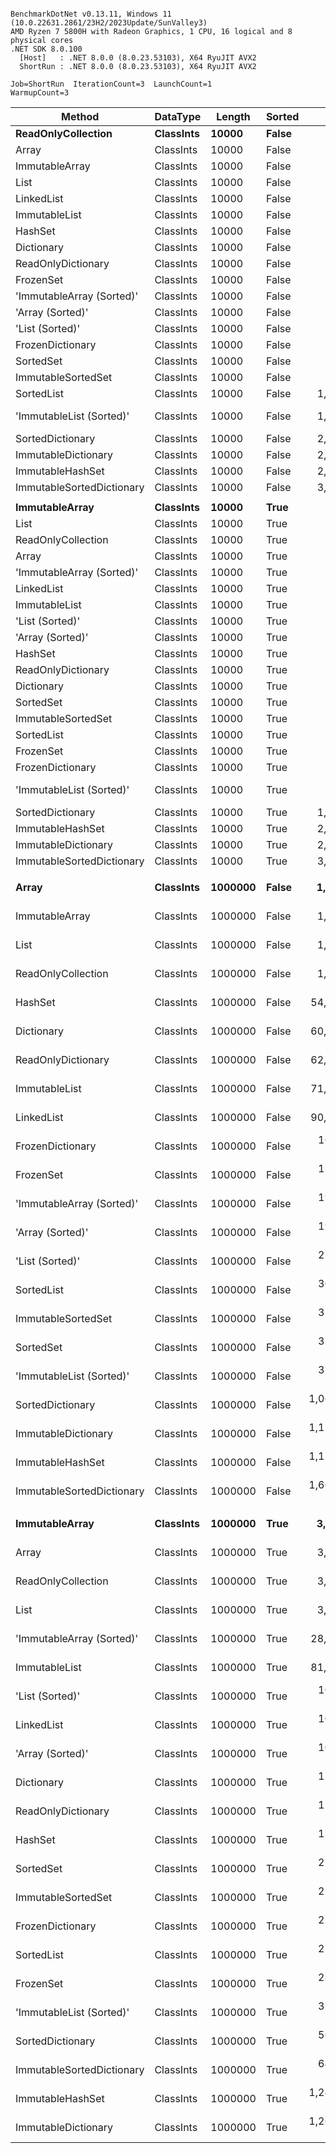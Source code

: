 ```

BenchmarkDotNet v0.13.11, Windows 11 (10.0.22631.2861/23H2/2023Update/SunValley3)
AMD Ryzen 7 5800H with Radeon Graphics, 1 CPU, 16 logical and 8 physical cores
.NET SDK 8.0.100
  [Host]   : .NET 8.0.0 (8.0.23.53103), X64 RyuJIT AVX2
  ShortRun : .NET 8.0.0 (8.0.23.53103), X64 RyuJIT AVX2

Job=ShortRun  IterationCount=3  LaunchCount=1  
WarmupCount=3  

```
| Method                    | DataType  | Length  | Sorted   | Mean             | Error           | StdDev         | Allocated    |
|-------------------------- |---------- |-------- |--------- |-----------------:|----------------:|---------------:|-------------:|
| **ReadOnlyCollection**        | **ClassInts** | **10000**   | **False**    |         **3.492 μs** |       **5.8591 μs** |      **0.3212 μs** |     **78.17 KB** |
| Array                     | ClassInts | 10000   | False    |         3.529 μs |       2.7510 μs |      0.1508 μs |     78.15 KB |
| ImmutableArray            | ClassInts | 10000   | False    |         3.551 μs |       4.7998 μs |      0.2631 μs |     78.15 KB |
| List                      | ClassInts | 10000   | False    |         3.688 μs |       4.2192 μs |      0.2313 μs |     78.18 KB |
| LinkedList                | ClassInts | 10000   | False    |       129.972 μs |      29.7079 μs |      1.6284 μs |    468.82 KB |
| ImmutableList             | ClassInts | 10000   | False    |       170.240 μs |      54.2766 μs |      2.9751 μs |     468.8 KB |
| HashSet                   | ClassInts | 10000   | False    |       226.485 μs |       9.7914 μs |      0.5367 μs |    197.49 KB |
| Dictionary                | ClassInts | 10000   | False    |       255.905 μs |      20.8061 μs |      1.1405 μs |    276.41 KB |
| ReadOnlyDictionary        | ClassInts | 10000   | False    |       256.470 μs |      37.0336 μs |      2.0299 μs |    276.45 KB |
| FrozenSet                 | ClassInts | 10000   | False    |       643.034 μs |      17.3007 μs |      0.9483 μs |    748.11 KB |
| &#39;ImmutableArray (Sorted)&#39; | ClassInts | 10000   | False    |       747.096 μs |     376.9818 μs |     20.6636 μs |     156.3 KB |
| &#39;Array (Sorted)&#39;          | ClassInts | 10000   | False    |       747.774 μs |     251.9339 μs |     13.8093 μs |     78.15 KB |
| &#39;List (Sorted)&#39;           | ClassInts | 10000   | False    |       754.041 μs |     211.5730 μs |     11.5970 μs |     78.18 KB |
| FrozenDictionary          | ClassInts | 10000   | False    |       756.472 μs |     110.4375 μs |      6.0535 μs |    914.99 KB |
| SortedSet                 | ClassInts | 10000   | False    |       885.444 μs |     354.9983 μs |     19.4587 μs |    546.95 KB |
| ImmutableSortedSet        | ClassInts | 10000   | False    |       971.541 μs |     415.4508 μs |     22.7723 μs |    546.98 KB |
| SortedList                | ClassInts | 10000   | False    |     1,190.681 μs |     227.6526 μs |     12.4784 μs |    364.46 KB |
| &#39;ImmutableList (Sorted)&#39;  | ClassInts | 10000   | False    |     1,403.213 μs |     179.2919 μs |      9.8276 μs |   1015.74 KB |
| SortedDictionary          | ClassInts | 10000   | False    |     2,217.730 μs |     390.3709 μs |     21.3975 μs |    823.45 KB |
| ImmutableDictionary       | ClassInts | 10000   | False    |     2,612.836 μs |     493.7384 μs |     27.0635 μs |    625.19 KB |
| ImmutableHashSet          | ClassInts | 10000   | False    |     2,738.551 μs |     182.4666 μs |     10.0016 μs |    546.96 KB |
| ImmutableSortedDictionary | ClassInts | 10000   | False    |     3,654.423 μs |     308.1428 μs |     16.8903 μs |    1172.6 KB |
|                           |           |         |          |                  |                 |                |              |
| **ImmutableArray**            | **ClassInts** | **10000**   | **True**     |         **3.451 μs** |       **6.0629 μs** |      **0.3323 μs** |     **78.15 KB** |
| List                      | ClassInts | 10000   | True     |         3.547 μs |       0.0605 μs |      0.0033 μs |     78.18 KB |
| ReadOnlyCollection        | ClassInts | 10000   | True     |         3.607 μs |      10.1051 μs |      0.5539 μs |     78.17 KB |
| Array                     | ClassInts | 10000   | True     |         4.005 μs |      11.6877 μs |      0.6406 μs |     78.15 KB |
| &#39;ImmutableArray (Sorted)&#39; | ClassInts | 10000   | True     |        43.909 μs |       1.0825 μs |      0.0593 μs |     78.15 KB |
| LinkedList                | ClassInts | 10000   | True     |       130.148 μs |      16.6345 μs |      0.9118 μs |    468.82 KB |
| ImmutableList             | ClassInts | 10000   | True     |       171.507 μs |      32.3104 μs |      1.7710 μs |     468.8 KB |
| &#39;List (Sorted)&#39;           | ClassInts | 10000   | True     |       258.926 μs |       9.6854 μs |      0.5309 μs |     78.18 KB |
| &#39;Array (Sorted)&#39;          | ClassInts | 10000   | True     |       272.357 μs |      38.9991 μs |      2.1377 μs |     78.15 KB |
| HashSet                   | ClassInts | 10000   | True     |       273.213 μs |      45.6883 μs |      2.5043 μs |    197.49 KB |
| ReadOnlyDictionary        | ClassInts | 10000   | True     |       304.997 μs |      76.2978 μs |      4.1821 μs |    276.45 KB |
| Dictionary                | ClassInts | 10000   | True     |       306.255 μs |      11.5883 μs |      0.6352 μs |    276.41 KB |
| SortedSet                 | ClassInts | 10000   | True     |       391.434 μs |      41.8729 μs |      2.2952 μs |    546.95 KB |
| ImmutableSortedSet        | ClassInts | 10000   | True     |       494.140 μs |      61.4013 μs |      3.3656 μs |    546.98 KB |
| SortedList                | ClassInts | 10000   | True     |       684.466 μs |     209.1178 μs |     11.4625 μs |    364.46 KB |
| FrozenSet                 | ClassInts | 10000   | True     |       698.686 μs |      52.0729 μs |      2.8543 μs |    748.11 KB |
| FrozenDictionary          | ClassInts | 10000   | True     |       819.518 μs |      39.7627 μs |      2.1795 μs |    914.99 KB |
| &#39;ImmutableList (Sorted)&#39;  | ClassInts | 10000   | True     |       888.906 μs |     161.3588 μs |      8.8446 μs |   1015.74 KB |
| SortedDictionary          | ClassInts | 10000   | True     |     1,907.664 μs |     135.4527 μs |      7.4246 μs |    823.45 KB |
| ImmutableHashSet          | ClassInts | 10000   | True     |     2,616.598 μs |     111.1312 μs |      6.0915 μs |    546.96 KB |
| ImmutableDictionary       | ClassInts | 10000   | True     |     2,828.422 μs |     870.6159 μs |     47.7214 μs |    625.19 KB |
| ImmutableSortedDictionary | ClassInts | 10000   | True     |     3,041.821 μs |     556.7378 μs |     30.5167 μs |    1172.6 KB |
|                           |           |         |          |                  |                 |                |              |
| **Array**                     | **ClassInts** | **1000000** | **False**    |     **1,685.417 μs** |      **96.5385 μs** |      **5.2916 μs** |   **7812.56 KB** |
| ImmutableArray            | ClassInts | 1000000 | False    |     1,698.699 μs |     296.8925 μs |     16.2737 μs |   7812.54 KB |
| List                      | ClassInts | 1000000 | False    |     1,914.800 μs |     107.0677 μs |      5.8687 μs |   7813.07 KB |
| ReadOnlyCollection        | ClassInts | 1000000 | False    |     1,952.889 μs |     236.2889 μs |     12.9518 μs |   7813.05 KB |
| HashSet                   | ClassInts | 1000000 | False    |    54,644.158 μs |  16,654.6479 μs |    912.8974 μs |  22712.03 KB |
| Dictionary                | ClassInts | 1000000 | False    |    60,327.741 μs |   8,742.9974 μs |    479.2332 μs |  31792.52 KB |
| ReadOnlyDictionary        | ClassInts | 1000000 | False    |    62,046.867 μs |  47,312.2428 μs |  2,593.3437 μs |  31792.58 KB |
| ImmutableList             | ClassInts | 1000000 | False    |    71,489.821 μs |  26,429.8280 μs |  1,448.7081 μs |  46875.37 KB |
| LinkedList                | ClassInts | 1000000 | False    |    90,952.739 μs |  21,698.8660 μs |  1,189.3881 μs |   46875.5 KB |
| FrozenDictionary          | ClassInts | 1000000 | False    |   161,481.422 μs |  26,312.0337 μs |  1,442.2514 μs | 100884.11 KB |
| FrozenSet                 | ClassInts | 1000000 | False    |   175,773.058 μs | 423,012.3466 μs | 23,186.7341 μs |  83013.53 KB |
| &#39;ImmutableArray (Sorted)&#39; | ClassInts | 1000000 | False    |   194,048.133 μs |  59,493.1494 μs |  3,261.0203 μs |  15625.18 KB |
| &#39;Array (Sorted)&#39;          | ClassInts | 1000000 | False    |   197,477.022 μs |  14,204.3976 μs |    778.5910 μs |   7812.65 KB |
| &#39;List (Sorted)&#39;           | ClassInts | 1000000 | False    |   220,972.511 μs | 135,884.4293 μs |  7,448.2841 μs |   7812.68 KB |
| SortedList                | ClassInts | 1000000 | False    |   301,168.667 μs | 113,274.0864 μs |  6,208.9349 μs |  40585.89 KB |
| ImmutableSortedSet        | ClassInts | 1000000 | False    |   314,867.617 μs |  15,416.6875 μs |    845.0407 μs |  54688.02 KB |
| SortedSet                 | ClassInts | 1000000 | False    |   315,448.083 μs |  28,627.1042 μs |  1,569.1482 μs |  54687.98 KB |
| &#39;ImmutableList (Sorted)&#39;  | ClassInts | 1000000 | False    |   378,184.633 μs |  57,153.9437 μs |  3,132.8005 μs | 101563.36 KB |
| SortedDictionary          | ClassInts | 1000000 | False    | 1,067,929.233 μs | 124,945.4454 μs |  6,848.6815 μs |  86492.76 KB |
| ImmutableDictionary       | ClassInts | 1000000 | False    | 1,123,025.100 μs | 457,014.6377 μs | 25,050.5144 μs |  62508.02 KB |
| ImmutableHashSet          | ClassInts | 1000000 | False    | 1,155,167.933 μs | 381,194.4579 μs | 20,894.5545 μs |  54699.92 KB |
| ImmutableSortedDictionary | ClassInts | 1000000 | False    | 1,667,027.167 μs | 437,656.1922 μs | 23,989.4127 μs | 117193.05 KB |
|                           |           |         |          |                  |                 |                |              |
| **ImmutableArray**            | **ClassInts** | **1000000** | **True**     |     **3,018.099 μs** |     **102.4420 μs** |      **5.6152 μs** |   **7812.58 KB** |
| Array                     | ClassInts | 1000000 | True     |     3,035.039 μs |     627.9158 μs |     34.4182 μs |   7812.58 KB |
| ReadOnlyCollection        | ClassInts | 1000000 | True     |     3,181.845 μs |     316.7816 μs |     17.3639 μs |   7813.23 KB |
| List                      | ClassInts | 1000000 | True     |     3,199.480 μs |     598.9896 μs |     32.8326 μs |   7813.24 KB |
| &#39;ImmutableArray (Sorted)&#39; | ClassInts | 1000000 | True     |    28,134.218 μs |   1,811.3124 μs |     99.2841 μs |   7812.59 KB |
| ImmutableList             | ClassInts | 1000000 | True     |    81,404.257 μs |  30,632.4172 μs |  1,679.0662 μs |  46875.36 KB |
| &#39;List (Sorted)&#39;           | ClassInts | 1000000 | True     |   100,802.133 μs |   7,981.6599 μs |    437.5017 μs |   7812.69 KB |
| LinkedList                | ClassInts | 1000000 | True     |   104,472.178 μs |  30,043.5969 μs |  1,646.7909 μs |  46875.48 KB |
| &#39;Array (Sorted)&#39;          | ClassInts | 1000000 | True     |   104,549.827 μs |  10,400.8401 μs |    570.1051 μs |   7812.66 KB |
| Dictionary                | ClassInts | 1000000 | True     |   120,166.687 μs |  23,512.9987 μs |  1,288.8268 μs |  31792.49 KB |
| ReadOnlyDictionary        | ClassInts | 1000000 | True     |   122,204.400 μs |  23,107.0980 μs |  1,266.5780 μs |  31792.59 KB |
| HashSet                   | ClassInts | 1000000 | True     |   137,878.008 μs | 239,899.9314 μs | 13,149.7247 μs |  22711.04 KB |
| SortedSet                 | ClassInts | 1000000 | True     |   216,388.522 μs |  38,814.2436 μs |  2,127.5397 μs |  54690.08 KB |
| ImmutableSortedSet        | ClassInts | 1000000 | True     |   225,921.800 μs |  49,507.1133 μs |  2,713.6519 μs |  54687.97 KB |
| FrozenDictionary          | ClassInts | 1000000 | True     |   259,589.817 μs |  47,758.5898 μs |  2,617.8095 μs | 100884.43 KB |
| SortedList                | ClassInts | 1000000 | True     |   278,611.633 μs |  44,818.3232 μs |  2,456.6435 μs |  40585.89 KB |
| FrozenSet                 | ClassInts | 1000000 | True     |   288,380.600 μs | 151,778.6812 μs |  8,319.5017 μs |  83011.55 KB |
| &#39;ImmutableList (Sorted)&#39;  | ClassInts | 1000000 | True     |   371,582.167 μs |  77,190.6806 μs |  4,231.0817 μs | 101563.06 KB |
| SortedDictionary          | ClassInts | 1000000 | True     |   564,813.300 μs | 526,043.0897 μs | 28,834.1968 μs |  86485.45 KB |
| ImmutableSortedDictionary | ClassInts | 1000000 | True     |   649,206.133 μs |  59,728.3417 μs |  3,273.9120 μs | 117195.74 KB |
| ImmutableHashSet          | ClassInts | 1000000 | True     | 1,248,229.333 μs | 394,033.6411 μs | 21,598.3135 μs |  54700.17 KB |
| ImmutableDictionary       | ClassInts | 1000000 | True     | 1,267,845.800 μs | 490,560.5013 μs | 26,889.2764 μs |  62507.74 KB |
